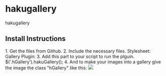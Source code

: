 # hakugallery
hakugallery

<h2>Install Instructions</h2>
1. Get the files from Github.
2. Include the necessary files.
Stylesheet: <code><link rel="stylesheet/less" type="text/css" href="path/hakuGallery.css"></code>
Gallery Plugin: <script src="path/hakuGallery.js"></script>
3. Add this part to your script to run the plguin.
$('.hGallery').hakuGallery();
4. And to make your images into a gallery give the image the class "hGallery" like this:
			<img class="hGallery" src="img/1.jpg">
